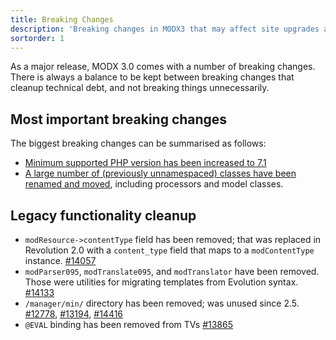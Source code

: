 ```yaml
---
title: Breaking Changes
description: 'Breaking changes in MODX3 that may affect site upgrades and packages.'
sortorder: 1
---
```


As a major release, MODX 3.0 comes with a number of breaking changes. There is always a balance to be kept between breaking changes that cleanup technical debt, and not breaking things unnecessarily. 

## Most important breaking changes

The biggest breaking changes can be summarised as follows:

- [Minimum supported PHP version has been increased to 7.1](getting-started/maintenance/upgrading/3.0/requirements)
- [A large number of (previously unnamespaced) classes have been renamed and moved](getting-started/maintenance/upgrading/3.0/class-names), including processors and model classes.

## Legacy functionality cleanup

- `modResource->contentType` field has been removed; that was replaced in Revolution 2.0 with a `content_type` field that maps to a `modContentType` instance. [#14057](https://github.com/modxcms/revolution/pull/14057)
- `modParser095`, `modTranslate095`, and `modTranslator` have been removed. Those were utilities for migrating templates from Evolution syntax. [#14133](https://github.com/modxcms/revolution/pull/14133)
- `/manager/min/` directory has been removed; was unused since 2.5. [#12778](https://github.com/modxcms/revolution/pull/12778), [#13194](https://github.com/modxcms/revolution/pull/13194), [#14416](https://github.com/modxcms/revolution/pull/14416)
- `@EVAL` binding has been removed from TVs [#13865](https://github.com/modxcms/revolution/pull/13865)

